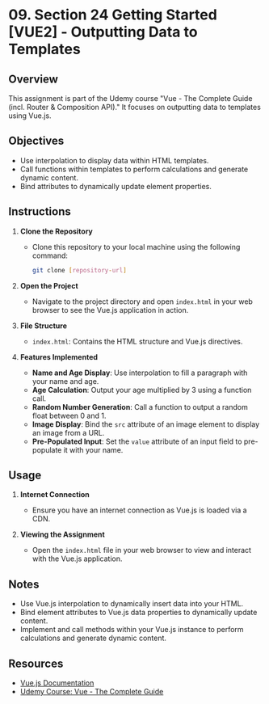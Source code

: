 # 09. Section 24 Getting Started [VUE2] - Outputting Data to Templates

## Overview

This assignment is part of the Udemy course "Vue - The Complete Guide (incl. Router & Composition API)." It focuses on outputting data to templates using Vue.js.

## Objectives

- Use interpolation to display data within HTML templates.
- Call functions within templates to perform calculations and generate dynamic content.
- Bind attributes to dynamically update element properties.

## Instructions

1. **Clone the Repository**
   - Clone this repository to your local machine using the following command:
     ```bash
     git clone [repository-url]
     ```

2. **Open the Project**
   - Navigate to the project directory and open `index.html` in your web browser to see the Vue.js application in action.

3. **File Structure**
   - `index.html`: Contains the HTML structure and Vue.js directives.

4. **Features Implemented**
   - **Name and Age Display**: Use interpolation to fill a paragraph with your name and age.
   - **Age Calculation**: Output your age multiplied by 3 using a function call.
   - **Random Number Generation**: Call a function to output a random float between 0 and 1.
   - **Image Display**: Bind the `src` attribute of an image element to display an image from a URL.
   - **Pre-Populated Input**: Set the `value` attribute of an input field to pre-populate it with your name.

## Usage

1. **Internet Connection**
   - Ensure you have an internet connection as Vue.js is loaded via a CDN.

2. **Viewing the Assignment**
   - Open the `index.html` file in your web browser to view and interact with the Vue.js application.

## Notes

- Use Vue.js interpolation to dynamically insert data into your HTML.
- Bind element attributes to Vue.js data properties to dynamically update content.
- Implement and call methods within your Vue.js instance to perform calculations and generate dynamic content.

## Resources

- [Vue.js Documentation](https://vuejs.org/guide/introduction.html)
- [Udemy Course: Vue - The Complete Guide](https://www.udemy.com/course/vuejs-2-the-complete-guide/)
